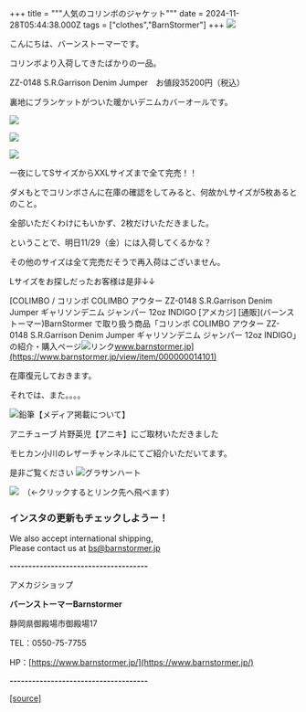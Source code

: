 +++
title = """人気のコリンボのジャケット"""
date = 2024-11-28T05:44:38.000Z
tags = ["clothes","BarnStormer"]
+++
[![](https://stat.ameba.jp/user_images/20231023/16/barnstormer-go/b2/03/p/o0420015015354743273.png)](https://ameblo.jp/barnstormer-go/entry-12825670498.html)

こんにちは、バーンストーマーです。

コリンボより入荷してきたばかりの一品。

ZZ-0148 S.R.Garrison Denim Jumper　お値段35200円（税込）

裏地にブランケットがついた暖かいデニムカバーオールです。

[![](https://stat.ameba.jp/user_images/20241128/13/barnstormer-go/21/dc/j/o0466070015515224292.jpg)](https://stat.ameba.jp/user_images/20241128/13/barnstormer-go/21/dc/j/o0466070015515224292.jpg)

[![](https://stat.ameba.jp/user_images/20241128/13/barnstormer-go/6f/69/j/o0466070015515224295.jpg)](https://stat.ameba.jp/user_images/20241128/13/barnstormer-go/6f/69/j/o0466070015515224295.jpg)

[![](https://stat.ameba.jp/user_images/20241128/13/barnstormer-go/a0/ac/j/o0466070015515224296.jpg)](https://stat.ameba.jp/user_images/20241128/13/barnstormer-go/a0/ac/j/o0466070015515224296.jpg)

一夜にしてSサイズからXXLサイズまで全て完売！！

ダメもとでコリンボさんに在庫の確認をしてみると、何故かLサイズが5枚あるとのこと。

全部いただくわけにもいかず、2枚だけいただきました。

ということで、明日11/29（金）には入荷してくるかな？

その他のサイズは全て完売だそうで再入荷はございません。

Lサイズをお探しだったお客様は是非↓↓

[COLIMBO / コリンボ COLIMBO アウター ZZ-0148 S.R.Garrison Denim Jumper ギャリソンデニム ジャンパー 12oz INDIGO \[アメカジ\] \[通販\](バーンストーマー)BarnStormer で取り扱う商品「コリンボ COLIMBO アウター ZZ-0148 S.R.Garrison Denim Jumper ギャリソンデニム ジャンパー 12oz INDIGO」の紹介・購入ページ![リンク](https://c.stat100.ameba.jp/ameblo/symbols/v3.20.0/svg/gray/editor_link.svg)www.barnstormer.jp](https://www.barnstormer.jp/view/item/000000014101)

在庫復元しておきます。

それでは、また。。。。

![鉛筆](https://stat100.ameba.jp/blog/ucs/img/char/char3/519.png)【メディア掲載について】

アニチューブ 片野英児【アニキ】にご取材いただきました

モヒカン小川のレザーチャンネルにてご紹介いただいてます。

是非ご覧ください ![グラサンハート](https://stat100.ameba.jp/blog/ucs/img/char/char3/148.png)

[![](https://stat.ameba.jp/user_images/20230412/16/barnstormer-go/6a/23/p/o0108010815269242493.png)](https://www.instagram.com/barnstormer_daily/)　（←クリックするとリンク先へ飛べます）

### インスタの更新もチェックしようー！

We also accept international shipping,  
Please contact us at bs@barnstormer.jp

**\-------------------------------------**

アメカジショップ

**バーンストーマーBarnstormer**

静岡県御殿場市御殿場17

TEL：0550-75-7755

HP：[https://www.barnstormer.jp/](https://www.barnstormer.jp/)

**\-------------------------------------**

[[source]](https://ameblo.jp/barnstormer-go/entry-12876661279.html)
